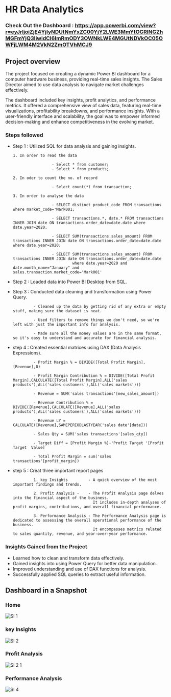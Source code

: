 # HR Data Analytics


### Check Out the Dashboard : https://app.powerbi.com/view?r=eyJrIjoiZjE4YjIyNDUtNmYxZC00YjY2LWE3MmYtOGRlNGZhMGFmYjQ3IiwidCI6ImRmODY3OWNkLWE4MGUtNDVkOC05OWFjLWM4M2VkN2ZmOTVhMCJ9

## Project overview
The project focused on creating a dynamic Power BI dashboard for a computer hardware business, providing real-time sales insights. The Sales Director aimed to use data analysis to navigate market challenges effectively. 

The dashboard included key insights, profit analytics, and performance metrics. It offered a comprehensive view of sales data, featuring real-time visualizations, profitability breakdowns, and performance insights. With a user-friendly interface and scalability, the goal was to empower informed decision-making and enhance competitiveness in the evolving market.



### Steps followed 


- Step 1 : Utilized SQL for data analysis and gaining insights.

      1. In order to read the data  
             
                       - Select * from customer;
                       - Select * from products;

      2. In oder to count the no. of record

                       - Select count(*) from transaction;

      3. In order to analyse the data 
                       
                       - SELECT distinct product_code FROM transactions where market_code='Mark001;

                       - SELECT transactions.*, date.* FROM transactions INNER JOIN date ON transactions.order_date=date.date where date.year=2020;

                       - SELECT SUM(transactions.sales_amount) FROM transactions INNER JOIN date ON transactions.order_date=date.date where date.year=2020;

                       - SELECT SUM(transactions.sales_amount) FROM transactions INNER JOIN date ON transactions.order_date=date.date 
                                where date.year=2020 and date.month_name="January" and sales.transaction.market_code='Mark001'

- Step 2 : Loaded data into Power BI Desktop from SQL.

- Step 3 : Conducted data cleaning and transformation using Power Query.

               - Cleaned up the data by getting rid of any extra or empty stuff, making sure the dataset is neat.

               - Used filters to remove things we don't need, so we're left with just the important info for analysis.

               - Made sure all the money values are in the same format, so it's easy to understand and accurate for financial analysis.

- step 4 : Created essential matrices using DAX (Data Analysis Expressions).

               - Profit Margin % = DIVIDE([Total Profit Margin],[Revenue],0)

               - Profit Margin Contribution % = DIVIDE([Total Profit Margin],CALCULATE([Total Profit Margin],ALL('sales products'),ALL('sales customers'),ALL('sales markets')))
                            
               - Revenue = SUM('sales transactions'[new_sales_amount])

               - Revenue Contribution % = DIVIDE([Revenue],CALCULATE([Revenue],ALL('sales products'),ALL('sales customers'),ALL('sales markets')))

               - Revenue LY = CALCULATE([Revenue],SAMEPERIODLASTYEAR('sales date'[date]))

               - Sales Qty = SUM('sales transactions'[sales_qty])

               - Target Diff = [Profit Margin %]-'Profit Target '[Profit Target  Value]

               - Total Profit Margin = sum('sales transactions'[profit_margin])


- step 5 : Creat three important report pages 

               1. key Insights         - A quick overview of the most important findings and trends.

               2. Profit Analysis -    - The Profit Analysis page delves into the financial aspect of the business. 
                                         It includes in-depth analyses of profit margins, contributions, and overall financial performance.

               3. Performance Analysis - The Performance Analysis page is dedicated to assessing the overall operational performance of the business. 
                                         It encompasses metrics related to sales quantity, revenue, and year-over-year performance. 

### Insights Gained from the Project
   * Learned how to clean and transform data effectively.
   * Gained insights into using Power Query for better data manipulation.
   * Improved understanding and use of DAX functions for analysis.
   * Successfully applied SQL queries to extract useful information.

## Dashboard in a Snapshot

### Home 

![SI 1](https://github.com/divyaa-rawat/Sales-Insight/assets/147628244/475f555e-a2b5-4e66-9db2-44ad86a89622)


### key Insights
![SI 2](https://github.com/divyaa-rawat/Sales-Insight/assets/147628244/f9c57e1c-5737-4c25-8db0-430f79706360)


### Profit Analysis
![SI 2 1](https://github.com/divyaa-rawat/Sales-Insight/assets/147628244/fe689deb-12f5-467a-ad5c-ea8c2e2ae759)


### Performance Analysis
![SI 4](https://github.com/divyaa-rawat/Sales-Insight/assets/147628244/9c43a0ad-1e30-4d2f-8669-c76bbf37f5d2)
